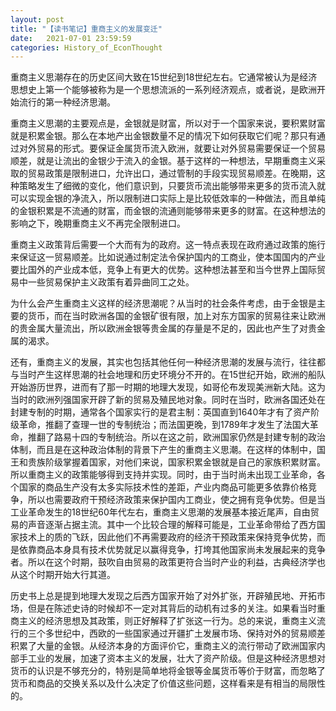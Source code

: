 ```yaml
---
layout: post
title: "【读书笔记】重商主义的发展变迁"
date:   2021-07-01 23:59:59
categories: History_of_EconThought
---
```


重商主义思潮存在的历史区间大致在15世纪到18世纪左右。它通常被认为是经济思想史上第一个能够被称为是一个思想流派的一系列经济观点，或者说，是欧洲开始流行的第一种经济思潮。

重商主义思潮的主要观点是，金银就是财富，所以对于一个国家来说，要积累财富就是积累金银。那么在本地产出金银数量不足的情况下如何获取它们呢？那只有通过对外贸易的形式。要保证金属货币流入欧洲，就要让对外贸易需要保证一个贸易顺差，就是让流出的金银少于流入的金银。基于这样的一种想法，早期重商主义采取的贸易政策是限制进口，允许出口，通过管制的手段实现贸易顺差。在晚期，这种策略发生了细微的变化，他们意识到，只要货币流出能够带来更多的货币流入就可以实现金银的净流入，所以限制进口实际上是比较低效率的一种做法，而且单纯的金银积累是不流通的财富，而金银的流通则能够带来更多的财富。在这种想法的影响之下，晚期重商主义不再完全限制进口。

重商主义政策背后需要一个大而有为的政府。这一特点表现在政府通过政策的施行来保证这一贸易顺差。比如说通过制定法令保护国内的工商业，使本国国内的产业要比国外的产业成本低，竞争上有更大的优势。这种想法甚至和当今世界上国际贸易中一些贸易保护主义政策有着异曲同工之处。

为什么会产生重商主义这样的经济思潮呢？从当时的社会条件考虑，由于金银是主要的货币，而在当时欧洲各国的金银矿很有限，加上对东方国家的贸易往来让欧洲的贵金属大量流出，所以欧洲金银等贵金属的存量是不足的，因此也产生了对贵金属的渴求。

还有，重商主义的发展，其实也包括其他任何一种经济思潮的发展与流行，往往都与当时产生这样思潮的社会地理和历史环境分不开的。在15世纪开始，欧洲的船队开始游历世界，进而有了那一时期的地理大发现，如哥伦布发现美洲新大陆。这为当时的欧洲列强国家开辟了新的贸易及殖民地对象。同时在当时，欧洲各国还处在封建专制的时期，通常各个国家实行的是君主制：英国直到1640年才有了资产阶级革命，推翻了查理一世的专制统治；而法国更晚，到1789年才发生了法国大革命，推翻了路易十四的专制统治。所以在这之前，欧洲国家仍然是封建专制的政治体制，而且是在这种政治体制的背景下产生的重商主义思潮。在这样的体制中，国王和贵族阶级掌握着国家，对他们来说，国家积累金银就是自己的家族积累财富。所以重商主义的政策能够得到支持并实现。同时，由于当时尚未出现工业革命，各个国家的商品生产没有太多实际技术性的差距，产业内商品可能更多依靠价格竞争，所以也需要政府干预经济政策来保护国内工商业，使之拥有竞争优势。但是当工业革命发生的18世纪60年代左右，重商主义思潮的发展基本接近尾声，自由贸易的声音逐渐占据主流。其中一个比较合理的解释可能是，工业革命带给了西方国家技术上的质的飞跃，因此他们不再需要政府的经济干预政策来保持竞争优势，而是依靠商品本身具有技术优势就足以赢得竞争，打垮其他国家尚未发展起来的竞争者。所以在这个时期，鼓吹自由贸易的政策更符合当时产业的利益，古典经济学也从这个时期开始大行其道。

历史书上总是提到地理大发现之后西方国家开始了对外扩张，开辟殖民地、开拓市场，但是在陈述史诗的时候却不一定对其背后的动机有过多的关注。如果看当时重商主义的经济思想及其政策，则正好解释了扩张这一行为。总的来说，重商主义流行的三个多世纪中，西欧的一些国家通过开疆扩土发展市场、保持对外的贸易顺差积累了大量的金银。从经济本身的方面评价它，重商主义的流行带动了欧洲国家内部手工业的发展，加速了资本主义的发展，壮大了资产阶级。但是这种经济思想对货币的认识是不够充分的，特别是简单地将金银等金属货币等价于财富，而忽略了货币和商品的交换关系以及什么决定了价值这些问题，这样看来是有相当的局限性的。


